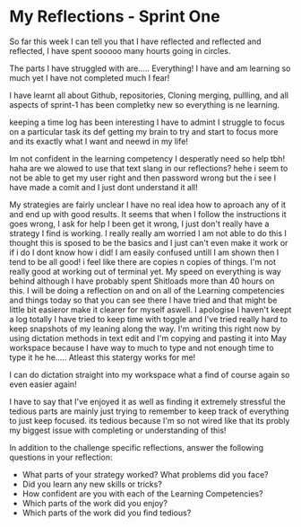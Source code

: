 # My Reflections - Sprint One 

So far this week I can tell you that I have reflected and reflected and reflected, I have spent sooooo many hourts going in circles.

The parts I have struggled with are..... Everything!
I have and am learning so much yet I have not completed much I fear! 

I have learnt all about Github, repositories, Cloning merging, pullling, and all aspects of sprint-1 has been completky new so everything is ne learning.

keeping a time log has been interesting I have to admint I struggle to focus on a particular task its def getting my brain to try and start to focus more and its exactly what I want and neewd in my life!

Im not confident in the learning competency I desperatly need so help tbh! haha are we alowed to use that text slang in our reflections? hehe
i seem to not be able to get my user right and then password wrong but the i see I have made a comit and I just dont understand it all!

My strategies are fairly unclear I have no real idea how to aproach any of it and end up with good results. 
It seems that when I follow the instructions it goes wrong, I ask for help I been get it wrong, I just don't really have a strategy I find is working.
I really really am worried I am not able to do this I thought this is sposed to be the basics and I just can't even make it work or if i do I dont know how i did! I am easily confused untill I am shown then I tend to be all good!
i feel like there are copies n copies of things. I'm not really good at working out of terminal yet. My speed on everything is way behind although I have probably spent Shitloads more than 40 hours on this.
I will be doing a reflection on and on all of the Learning competencies and things today so that you can see there I have tried and that might be little bit easieror make it clearer for myself aswell.
I apologise I haven't keept a log totally I have tried to keep time with toggle and I've tried really hard to keep snapshots of my leaning along the way. 
I'm writing this right now by using dictation methods in text edit and I'm copying and pasting it into May workspace because I have way to much to type and not enough time to type it he he..... Atleast this statergy works for me!

I can do dictation straight into my workspace what a find of course again so even easier again!

I have to say that I've enjoyed it as well as finding it extremely stressful the tedious parts are mainly just trying to remember to keep track of everything to just keep focused.
its tedious because I'm so not wired like that its probly my biggest issue with completing or understanding of this!







In addition to the challenge specific reflections, answer the following questions in your reflection:

* What parts of your strategy worked? What problems did you face?
* Did you learn any new skills or tricks?
* How confident are you with each of the Learning Competencies?
* Which parts of the work did you enjoy?
* Which parts of the work did you find tedious?
